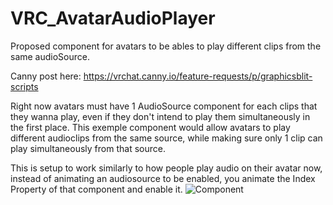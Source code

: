 # VRC_AvatarAudioPlayer
Proposed component for avatars to be ables to play different clips from the same audioSource.

Canny post here:
https://vrchat.canny.io/feature-requests/p/graphicsblit-scripts

Right now avatars must have 1 AudioSource component for each clips that they wanna play, even if they don't intend to play them simultaneously in the first place.
This exemple component would allow avatars to play different audioclips from the same source, while making sure only 1 clip can play simultaneously from that source.

This is setup to work similarly to how people play audio on their avatar now, instead of animating an audiosource to be enabled, you animate the Index Property of that component and enable it.
![Component](https://i.imgur.com/JOSTxXD.png)

